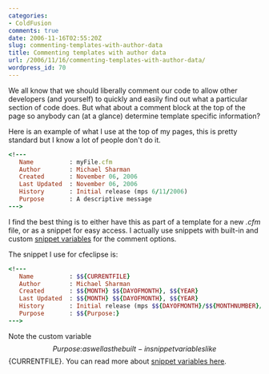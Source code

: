 ```yaml
---
categories:
- ColdFusion
comments: true
date: 2006-11-16T02:55:20Z
slug: commenting-templates-with-author-data
title: Commenting templates with author data
url: /2006/11/16/commenting-templates-with-author-data/
wordpress_id: 70
---
```


We all know that we should liberally comment our code to allow other developers (and yourself) to quickly and easily find out what a particular section of code does. But what about a comment block at the top of the page so anybody can (at a glance) determine template specific information?

Here is an example of what I use at the top of my pages, this is pretty standard but I know a lot of people don't do it.

``` ruby
<!---
   Name          : myFile.cfm
   Author        : Michael Sharman
   Created       : November 06, 2006
   Last Updated  : November 06, 2006
   History       : Initial release (mps 6/11/2006)
   Purpose       : A descriptive message
--->
```

I find the best thing is to either have this as part of a template for a new _.cfm_ file, or as a snippet for easy access. I actually use snippets with built-in and custom [snippet variables](http://www.chapter31.com/2006/10/22/cfeclipse-snippets/) for the comment options.

The snippet I use for cfeclipse is:

``` ruby
<!---
   Name          : $${CURRENTFILE}
   Author        : Michael Sharman
   Created       : $${MONTH} $${DAYOFMONTH}, $${YEAR}
   Last Updated  : $${MONTH} $${DAYOFMONTH}, $${YEAR}
   History       : Initial release (mps $${DAYOFMONTH}/$${MONTHNUMBER}/$${YEAR})
   Purpose       : $${Purpose:}
--->
```

Note the custom variable $${Purpose:} as well as the built-in snippet variables like $${CURRENTFILE}. You can read more about [snippet variables here](http://www.cfeclipse.org/go/documentation/user-docs/snippets).
